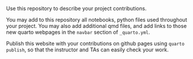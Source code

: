 Use this repository to describe your project contributions.

You may add to this repository all notebooks, python files used throughout your project. You may also add additional qmd files, and add links to those new quarto webpages in the ``navbar`` section of ``_quarto.yml``.

Publish this website with your contributions on github pages using ``quarto publish``, so that the instructor and TAs can easily check your work.
